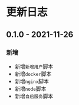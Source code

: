 # 更新日志

## 0.1.0 - 2021-11-26

### 新增

- 新增`新增用户`脚本
- 新增`docker`脚本
- 新增`nginx`脚本
- 新增`node`脚本
- 新增`自启服务`脚本
